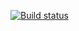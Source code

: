 [![Build status](https://ci.appveyor.com/api/projects/status/0ac8hwmvv8ory60w?svg=true)](https://ci.appveyor.com/project/GusevaKa/postmanecho)
